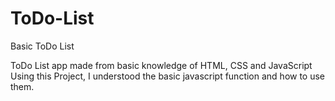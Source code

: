 # ToDo-List
Basic ToDo List

ToDo List app made from basic knowledge of HTML, CSS and JavaScript
Using this Project, I understood the basic javascript function and how to use them. 